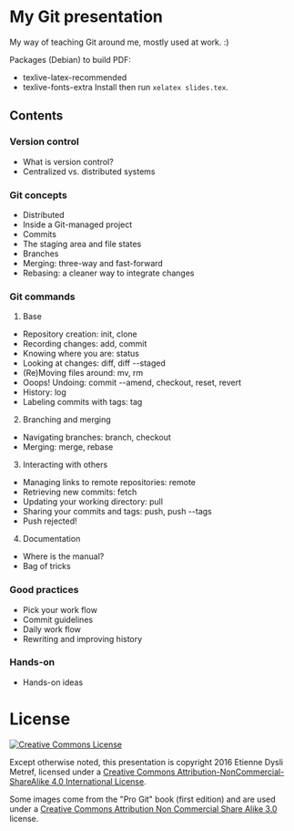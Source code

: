 # My Git presentation #

My way of teaching Git around me, mostly used at work. :)

Packages (Debian) to build PDF:
- texlive-latex-recommended
- texlive-fonts-extra
Install then run `xelatex slides.tex`.

## Contents ##

### Version control ###

- What is version control?
- Centralized vs. distributed systems

### Git concepts ###

- Distributed
- Inside a Git-managed project
- Commits
- The staging area and file states
- Branches
- Merging: three-way and fast-forward
- Rebasing: a cleaner way to integrate changes

### Git commands ###

1. Base
 - Repository creation: init, clone
 - Recording changes: add, commit
 - Knowing where you are: status
 - Looking at changes: diff, diff --staged
 - (Re)Moving files around: mv, rm
 - Ooops! Undoing: commit --amend, checkout, reset, revert
 - History: log
 - Labeling commits with tags: tag
2. Branching and merging
 - Navigating branches: branch, checkout
 - Merging: merge, rebase
3. Interacting with others
 - Managing links to remote repositories: remote
 - Retrieving new commits: fetch
 - Updating your working directory: pull
 - Sharing your commits and tags: push, push --tags
 - Push rejected!
4. Documentation
 - Where is the manual?
 - Bag of tricks

### Good practices ###

- Pick your work flow
- Commit guidelines
- Daily work flow
- Rewriting and improving history

### Hands-on ###

- Hands-on ideas

# License #

[![Creative Commons License](https://i.creativecommons.org/l/by-nc-sa/4.0/88x31.png)][license]

Except otherwise noted, this presentation is copyright 2016 Etienne Dysli Metref, licensed under a [Creative Commons Attribution-NonCommercial-ShareAlike 4.0 International License][license].

Some images come from the "Pro Git" book (first edition) and are used under a [Creative Commons Attribution Non Commercial Share Alike 3.0](http://creativecommons.org/licenses/by-nc-sa/3.0/) license.

[license]: http://creativecommons.org/licenses/by-nc-sa/4.0/ "Creative Commons License"
